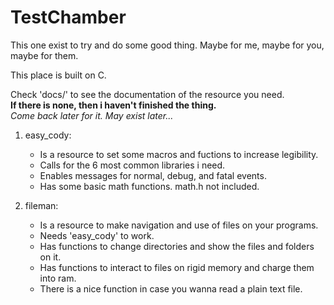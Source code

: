 # TestChamber
This one exist to try and do some good thing. Maybe for me, maybe for you, maybe for them.

This place is built on C.

Check 'docs/' to see the documentation of the resource you need.  
**If there is none, then i haven't finished the thing.**  
*Come back later for it. May exist later...*

1. easy_cody:
    - Is a resource to set some macros and fuctions to increase legibility.
    - Calls for the 6 most common libraries i need.
    - Enables messages for normal, debug, and fatal events.
    - Has some basic math functions. math.h not included.

2. fileman:
    - Is a resource to make navigation and use of files on your programs.
    - Needs 'easy_cody' to work.
    - Has functions to change directories and show the files and folders on it.
    - Has functions to interact to files on rigid memory and charge them into ram.
    - There is a nice function in case you wanna read a plain text file.